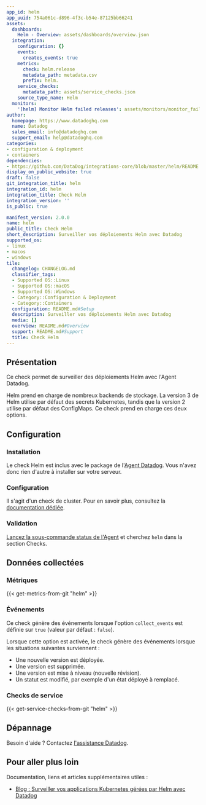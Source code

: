 ```yaml
---
app_id: helm
app_uuid: 754a061c-d896-4f3c-b54e-87125bb66241
assets:
  dashboards:
    Helm - Overview: assets/dashboards/overview.json
  integration:
    configuration: {}
    events:
      creates_events: true
    metrics:
      check: helm.release
      metadata_path: metadata.csv
      prefix: helm.
    service_checks:
      metadata_path: assets/service_checks.json
    source_type_name: Helm
  monitors:
    '[helm] Monitor Helm failed releases': assets/monitors/monitor_failed_releases.json
author:
  homepage: https://www.datadoghq.com
  name: Datadog
  sales_email: info@datadoghq.com
  support_email: help@datadoghq.com
categories:
- configuration & deployment
- containers
dependencies:
- https://github.com/DataDog/integrations-core/blob/master/helm/README.md
display_on_public_website: true
draft: false
git_integration_title: helm
integration_id: helm
integration_title: Check Helm
integration_version: ''
is_public: true

manifest_version: 2.0.0
name: helm
public_title: Check Helm
short_description: Surveiller vos déploiements Helm avec Datadog
supported_os:
- linux
- macos
- windows
tile:
  changelog: CHANGELOG.md
  classifier_tags:
  - Supported OS::Linux
  - Supported OS::macOS
  - Supported OS::Windows
  - Category::Configuration & Deployment
  - Category::Containers
  configuration: README.md#Setup
  description: Surveiller vos déploiements Helm avec Datadog
  media: []
  overview: README.md#Overview
  support: README.md#Support
  title: Check Helm
---
```




## Présentation

Ce check permet de surveiller des déploiements Helm avec l'Agent Datadog.

Helm prend en charge de nombreux backends de stockage. La version 3 de Helm utilise par défaut des secrets Kubernetes, tandis que la version 2 utilise par défaut des ConfigMaps. Ce check prend en charge ces deux options.

## Configuration

### Installation

Le check Helm est inclus avec le package de l'[Agent Datadog][1]. Vous n'avez donc rien d'autre à installer sur votre serveur.

### Configuration

Il s'agit d'un check de cluster. Pour en savoir plus, consultez la [documentation dédiée][2].

### Validation

[Lancez la sous-commande status de l'Agent][3] et cherchez `helm` dans la section Checks.

## Données collectées

### Métriques
{{< get-metrics-from-git "helm" >}}


### Événements

Ce check génère des événements lorsque l'option `collect_events` est définie sur `true` (valeur par défaut : `false`).

Lorsque cette option est activée, le check génère des événements lorsque les situations suivantes surviennent :
- Une nouvelle version est déployée.
- Une version est supprimée.
- Une version est mise à niveau (nouvelle révision).
- Un statut est modifié, par exemple d'un état déployé à remplacé.

### Checks de service
{{< get-service-checks-from-git "helm" >}}


## Dépannage

Besoin d'aide ? Contactez [l'assistance Datadog][6].

## Pour aller plus loin

Documentation, liens et articles supplémentaires utiles :

- [Blog : Surveiller vos applications Kubernetes gérées par Helm avec Datadog][7]


[1]: https://docs.datadoghq.com/fr/agent/kubernetes/integrations/
[2]: https://docs.datadoghq.com/fr/agent/cluster_agent/clusterchecks/
[3]: https://docs.datadoghq.com/fr/agent/guide/agent-commands/#agent-status-and-information
[4]: https://github.com/DataDog/integrations-core/blob/master/helm/metadata.csv
[5]: https://github.com/DataDog/integrations-core/blob/master/helm/assets/service_checks.json
[6]: https://docs.datadoghq.com/fr/help/
[7]: https://www.datadoghq.com/blog/monitor-helm-kubernetes-with-datadog/
